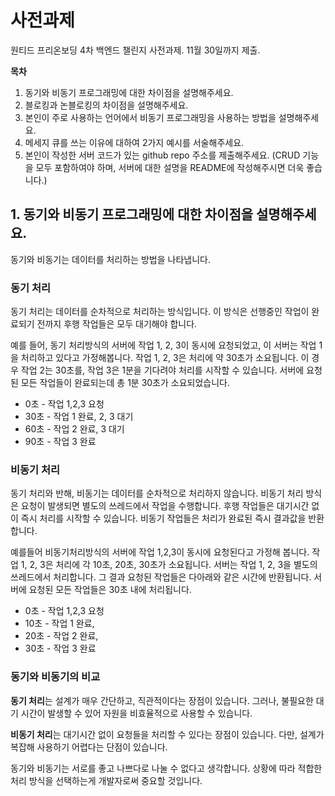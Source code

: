 # 사전과제

원티드 프리온보딩 4차 백엔드 챌린지 사전과제. 11월 30일까지 제출.

**목차**

1. 동기와 비동기 프로그래밍에 대한 차이점을 설명해주세요.
2. 블로킹과 논블로킹의 차이점을 설명해주세요.
3. 본인이 주로 사용하는 언어에서 비동기 프로그래밍을 사용하는 방법을 설명해주세요.
4. 메세지 큐를 쓰는 이유에 대하여 2가지 예시를 서술해주세요.
5. 본인이 작성한 서버 코드가 있는 github repo 주소를 제출해주세요. (CRUD 기능을 모두 포함하여야 하며, 서버에 대한 설명을 README에 작성해주시면 더욱 좋습니다.)

## 1. 동기와 비동기 프로그래밍에 대한 차이점을 설명해주세요.
동기와 비동기는 데이터를 처리하는 방법을 나타냅니다.

### 동기 처리

동기 처리는 데이터를 순차적으로 처리하는 방식입니다. 이 방식은 선행중인 작업이 완료되기 전까지 후행 작업들은 모두 대기해야 합니다.

예를 들어, 동기 처리방식의 서버에 작업 1, 2, 3이 동시에 요청되었고, 이 서버는 작업 1을 처리하고 있다고 가정해봅니다. 작업 1, 2, 3은 처리에 약 30초가 소요됩니다. 이 경우 작업 2는 30초를, 작업 3은 1분을 기다려야 처리를 시작할 수 있습니다. 서버에 요청된 모든 작업들이 완료되는데 총 1분 30초가 소요되었습니다.

- 0초 - 작업 1,2,3 요청
- 30초 - 작업 1 완료, 2, 3 대기
- 60초 - 작업 2 완료, 3 대기
- 90초 - 작업 3 완료

### 비동기 처리

동기 처리와 반해, 비동기는 데이터를 순차적으로 처리하지 않습니다. 비동기 처리 방식은 요청이 발생되면 별도의 쓰레드에서 작업을 수행합니다. 후행 작업들은 대기시간 없이 즉시 처리를 시작할 수 있습니다. 비동기 작업들은 처리가 완료된 즉시 결과값을 반환합니다.

예를들어 비동기처리방식의 서버에 작업 1,2,3이 동시에 요청된다고 가정해 봅니다. 작업 1, 2, 3은 처리에 각 10초, 20초, 30초가 소요됩니다. 서버는 작업 1, 2, 3을 별도의 쓰레드에서 처리합니다. 그 결과 요청된 작업들은 다아래와 같은 시간에 반환됩니다. 서버에 요청된 모든 작업들은 30초 내에 처리됩니다.

- 0초 - 작업 1,2,3 요청
- 10초 - 작업 1 완료,
- 20초 - 작업 2 완료,
- 30초 - 작업 3 완료

### 동기와 비동기의 비교

**동기 처리**는 설계가 매우 간단하고, 직관적이다는 장점이 있습니다. 그러나, 불필요한 대기 시간이 발생할 수 있어 자원을 비효율적으로 사용할 수 있습니다.

**비동기 처리**는 대기시간 없이 요청들을 처리할 수 있다는 장점이 있습니다. 다만, 설계가 복잡해 사용하기 어렵다는 단점이 있습니다.

동기와 비동기는 서로를 좋고 나쁘다로 나눌 수 없다고 생각합니다. 상황에 따라 적합한 처리 방식을 선택하는게 개발자로써 중요할 것입니다.
